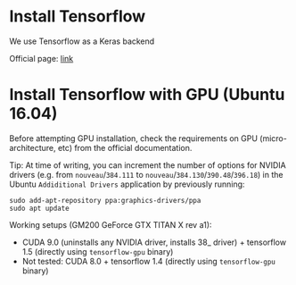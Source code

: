 # Install Tensorflow

We use Tensorflow as a Keras backend

Official page: [link](https://www.tensorflow.org/install/)

# Install Tensorflow with GPU (Ubuntu 16.04)

Before attempting GPU installation, check the requirements on GPU (micro-architecture, etc) from the official documentation.

Tip: At time of writing, you can increment the number of options for NVIDIA drivers (e.g. from `nouveau`/`384.111` to `nouveau`/`384.130`/`390.48`/`396.18`) in the Ubuntu `Addiditional Drivers` application by previously running:
```
sudo add-apt-repository ppa:graphics-drivers/ppa
sudo apt update
```

Working setups (GM200 GeForce GTX TITAN X rev a1):
- CUDA 9.0 (uninstalls any NVIDIA driver, installs 38_ driver) + tensorflow 1.5 (directly using `tensorflow-gpu` binary)
- Not tested: CUDA 8.0 + tensorflow 1.4 (directly using `tensorflow-gpu` binary)
